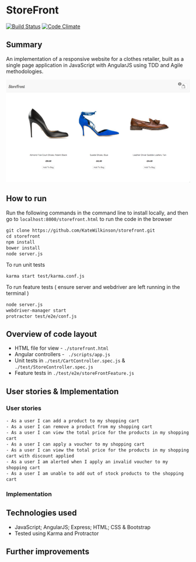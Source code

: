 # StoreFront

[![Build Status](https://travis-ci.org/KateWilkinson/storefront.svg?branch=master)](https://travis-ci.org/KateWilkinson/storefront) [![Code Climate](https://codeclimate.com/github/KateWilkinson/storefront/badges/gpa.svg)](https://codeclimate.com/github/KateWilkinson/storefront)

## Summary

An implementation of a responsive website for a clothes retailer, built as a single page application in JavaScript with AngularJS using TDD and Agile methodologies.

![Screenshot](./public/screenshots/screenshot1.jpg?raw=true)

## How to run

Run the following commands in the command line to install locally, and then go to ```localhost:8000/storefront.html``` to run the code in the browser

```
git clone https://github.com/KateWilkinson/storefront.git
cd storefront
npm install
bower install
node server.js
```

To run unit tests

```
karma start test/karma.conf.js
```

To run feature tests ( ensure server and webdriver are left running in the terminal )

```
node server.js
webdriver-manager start
protractor test/e2e/conf.js
```

## Overview of code layout

* HTML file for view - ```./storefront.html```
* Angular controllers - ``` ./scripts/app.js```
* Unit tests in ```./test/CartController.spec.js``` & ```./test/StoreController.spec.js```
* Feature tests in ```./test/e2e/storeFrontFeature.js```

## User stories & Implementation

### User stories
```
- As a user I can add a product to my shopping cart
- As a user I can remove a product from my shopping cart
- As a user I can view the total price for the products in my shopping cart
- As a user I can apply a voucher to my shopping cart
- As a user I can view the total price for the products in my shopping cart with discount applied
- As a user I am alerted when I apply an invalid voucher to my shopping cart
- As a user I am unable to add out of stock products to the shopping cart
```

### Implementation


## Technologies used

* JavaScript; AngularJS; Express; HTML; CSS & Bootstrap
* Tested using Karma and Protractor

## Further improvements

